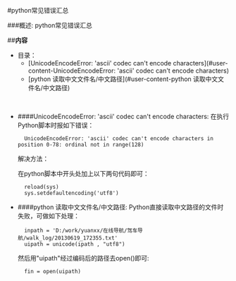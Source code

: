 #python常见错误汇总

###概述:
python常见错误汇总


##**内容**

* 目录：
    * [UnicodeEncodeError: 'ascii' codec can't encode characters](#user-content-UnicodeEncodeError: 'ascii' codec can't encode characters)
    * [python 读取中文文件名/中文路径](#user-content-python 读取中文文件名/中文路径)



<br>


* ####UnicodeEncodeError: 'ascii' codec can't encode characters:
    在执行Python脚本时报如下错误：
        
        UnicodeEncodeError: 'ascii' codec can't encode characters in position 0-78: ordinal not in range(128)

    解决方法：
    
    在python脚本中开头处加上以下两句代码即可：
    
        reload(sys)   
        sys.setdefaultencoding('utf8') 


* ####python 读取中文文件名/中文路径:
    Python直接读取中文路径的文件时失败，可做如下处理：

        inpath = 'D:/work/yuanxx/在线导航/驾车导航/walk_log/20130619_172355.txt'
        uipath = unicode(ipath , "utf8")

    然后用"uipath"经过编码后的路径去open()即可:

        fin = open(uipath)